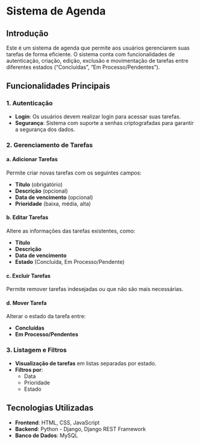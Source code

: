 # Sistema de Agenda

## Introdução

Este é um sistema de agenda que permite aos usuários gerenciarem suas tarefas de forma eficiente. O sistema conta com funcionalidades de autenticação, criação, edição, exclusão e movimentação de tarefas entre diferentes estados (“Concluídas”, “Em Processo/Pendentes”).

## Funcionalidades Principais

### 1. Autenticação

- **Login**: Os usuários devem realizar login para acessar suas tarefas.
- **Segurança**: Sistema com suporte a senhas criptografadas para garantir a segurança dos dados.

### 2. Gerenciamento de Tarefas

#### a. Adicionar Tarefas

Permite criar novas tarefas com os seguintes campos:
- **Título** (obrigatório)
- **Descrição** (opcional)
- **Data de vencimento** (opcional)
- **Prioridade** (baixa, média, alta)

#### b. Editar Tarefas

Altere as informações das tarefas existentes, como:
- **Título**
- **Descrição**
- **Data de vencimento**
- **Estado** (Concluída, Em Processo/Pendente)

#### c. Excluir Tarefas

Permite remover tarefas indesejadas ou que não são mais necessárias.

#### d. Mover Tarefa

Alterar o estado da tarefa entre:
- **Concluídas**
- **Em Processo/Pendentes**

### 3. Listagem e Filtros

- **Visualização de tarefas** em listas separadas por estado.
- **Filtros por**:
  - Data
  - Prioridade
  - Estado

## Tecnologias Utilizadas

- **Frontend**: HTML, CSS, JavaScript
- **Backend**: Python - Django, Django REST Framework
- **Banco de Dados**: MySQL
